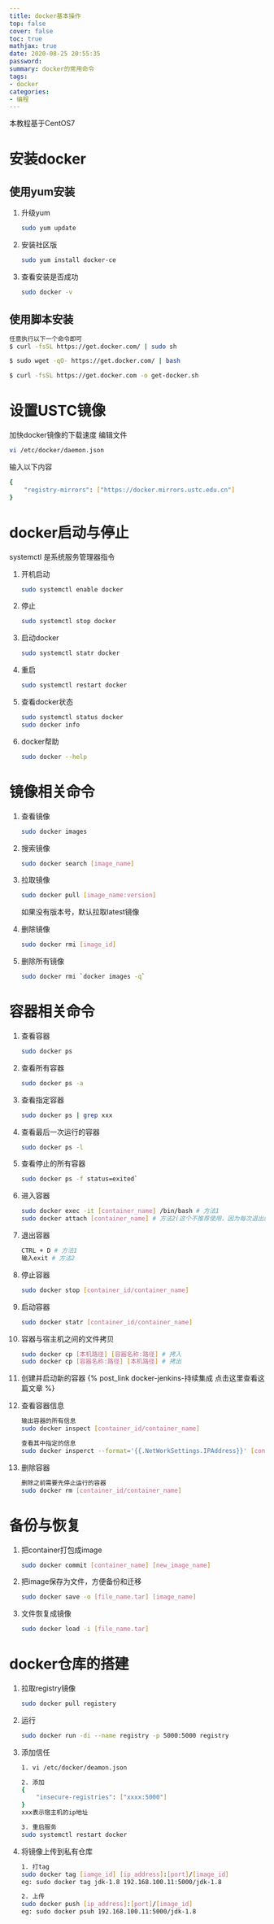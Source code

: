```yaml
---
title: docker基本操作
top: false
cover: false
toc: true
mathjax: true
date: 2020-08-25 20:55:35
password:
summary: docker的常用命令
tags:
- docker
categories:
- 编程
---
```


本教程基于CentOS7

# 安装docker

## 使用yum安装

1. 升级yum

    ```bash
    sudo yum update
    ```

2. 安装社区版

    ```bash
    sudo yum install docker-ce
    ```

3. 查看安装是否成功

    ``` bash
    sudo docker -v
    ```

## 使用脚本安装

```bash
任意执行以下一个命令即可
$ curl -fsSL https://get.docker.com/ | sudo sh

$ sudo wget -qO- https://get.docker.com/ | bash

$ curl -fsSL https://get.docker.com -o get-docker.sh
```

# 设置USTC镜像

加快docker镜像的下载速度
编辑文件

```bash
vi /etc/docker/daemon.json
```

输入以下内容

```bash
{
    "registry-mirrors": ["https://docker.mirrors.ustc.edu.cn"]
}
```

# docker启动与停止

systemctl 是系统服务管理器指令

1. 开机启动

    ```bash
    sudo systemctl enable docker
    ```

2. 停止

    ```bash
    sudo systemctl stop docker
    ```

3. 启动docker

    ```bash
    sudo systemctl statr docker
    ```

4. 重启

    ```bash
    sudo systemctl restart docker
    ```

5. 查看docker状态

    ```bash
    sudo systemctl status docker
    sudo docker info
    ```

6. docker帮助

    ```bash
    sudo docker --help
    ```

# 镜像相关命令

1. 查看镜像

    ``` bash
    sudo docker images
    ```

2. 搜索镜像

    ``` bash
    sudo docker search [image_name]
    ```

3. 拉取镜像

    ``` bash
    sudo docker pull [image_name:version]
    ```

    如果没有版本号，默认拉取latest镜像

4. 删除镜像

    ``` bash
    sudo docker rmi [image_id]
    ```

5. 删除所有镜像

    ``` bash
    sudo docker rmi `docker images -q`
    ```

# 容器相关命令

1. 查看容器

    ``` bash
    sudo docker ps
    ```

2. 查看所有容器

    ``` bash
    sudo docker ps -a
    ```

3. 查看指定容器

    ``` bash
    sudo docker ps | grep xxx
    ```

4. 查看最后一次运行的容器

    ``` bash
    sudo docker ps -l
    ```

5. 查看停止的所有容器

    ``` bash
    sudo docker ps -f status=exited`
    ```

6. 进入容器

    ``` bash
    sudo docker exec -it [container_name] /bin/bash # 方法1
    sudo docker attach [container_name] # 方法2(这个不推荐使用，因为每次退出终端，container就停止运行了)
    ```

7. 退出容器

    ``` bash
    CTRL + D # 方法1
    输入exit # 方法2
    ```

8. 停止容器

    ``` bash
    sudo docker stop [container_id/container_name]
    ```

9. 启动容器

    ``` bash
    sudo docker statr [container_id/container_name]
    ```

10. 容器与宿主机之间的文件拷贝

    ``` bash
    sudo docker cp [本机路径] [容器名称:路径] # 拷入
    sudo docker cp [容器名称:路径] [本机路径] # 拷出
    ```

11. 创建并启动新的容器
    {% post_link docker-jenkins-持续集成 点击这里查看这篇文章 %}

12. 查看容器信息

    ``` bash
    输出容器的所有信息
    sudo docker inspect [container_id/container_name]

    查看其中指定的信息
    sudo docker insperct --format='{{.NetWorkSettings.IPAddress}}' [container_id/container_name]
    ```

13. 删除容器

    ``` bash
    删除之前需要先停止运行的容器
    sudo docker rm [container_id/container_name]
    ```

# 备份与恢复

1. 把container打包成image

    ``` bash
    sudo docker commit [container_name] [new_image_name]
    ```

2. 把image保存为文件，方便备份和迁移

    ``` bash
    sudo docker save -o [file_name.tar] [image_name]
    ```

3. 文件恢复成镜像

    ``` bash
    sudo docker load -i [file_name.tar]
    ```

# docker仓库的搭建

1. 拉取registry镜像

    ``` bash
    sudo docker pull registery
    ```

2. 运行

    ``` bash
    sudo docker run -di --name registry -p 5000:5000 registry
    ```

3. 添加信任

    ``` bash
    1. vi /etc/docker/deamon.json

    2. 添加
    {
        "insecure-registries": ["xxxx:5000"]
    }
    xxx表示宿主机的ip地址

    3. 重启服务
    sudo systemctl restart docker
    ```

4. 将镜像上传到私有仓库

    ``` bash
    1. 打tag
    sudo docker tag [iamge_id] [ip_address]:[port]/[image_id]
    eg: sudo docker tag jdk-1.8 192.168.100.11:5000/jdk-1.8

    2. 上传
    sudo docker push [ip_address]:[port]/[image_id]
    eg: sudo docker psuh 192.168.100.11:5000/jdk-1.8

    ```
